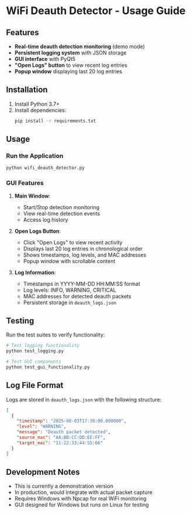 # WiFi Deauth Detector - Usage Guide

## Features

- **Real-time deauth detection monitoring** (demo mode)
- **Persistent logging system** with JSON storage
- **GUI interface** with PyQt5
- **"Open Logs" button** to view recent log entries
- **Popup window** displaying last 20 log entries

## Installation

1. Install Python 3.7+ 
2. Install dependencies:
   ```bash
   pip install -r requirements.txt
   ```

## Usage

### Run the Application
```bash
python wifi_deauth_detector.py
```

### GUI Features

1. **Main Window**:
   - Start/Stop detection monitoring
   - View real-time detection events
   - Access log history

2. **Open Logs Button**:
   - Click "Open Logs" to view recent activity
   - Displays last 20 log entries in chronological order
   - Shows timestamps, log levels, and MAC addresses
   - Popup window with scrollable content

3. **Log Information**:
   - Timestamps in YYYY-MM-DD HH:MM:SS format
   - Log levels: INFO, WARNING, CRITICAL
   - MAC addresses for detected deauth packets
   - Persistent storage in `deauth_logs.json`

## Testing

Run the test suites to verify functionality:

```bash
# Test logging functionality
python test_logging.py

# Test GUI components
python test_gui_functionality.py
```

## Log File Format

Logs are stored in `deauth_logs.json` with the following structure:
```json
[
  {
    "timestamp": "2025-08-03T17:30:00.000000",
    "level": "WARNING",
    "message": "Deauth packet detected",
    "source_mac": "AA:BB:CC:DD:EE:FF",
    "target_mac": "11:22:33:44:55:66"
  }
]
```

## Development Notes

- This is currently a demonstration version
- In production, would integrate with actual packet capture
- Requires Windows with Npcap for real WiFi monitoring
- GUI designed for Windows but runs on Linux for testing